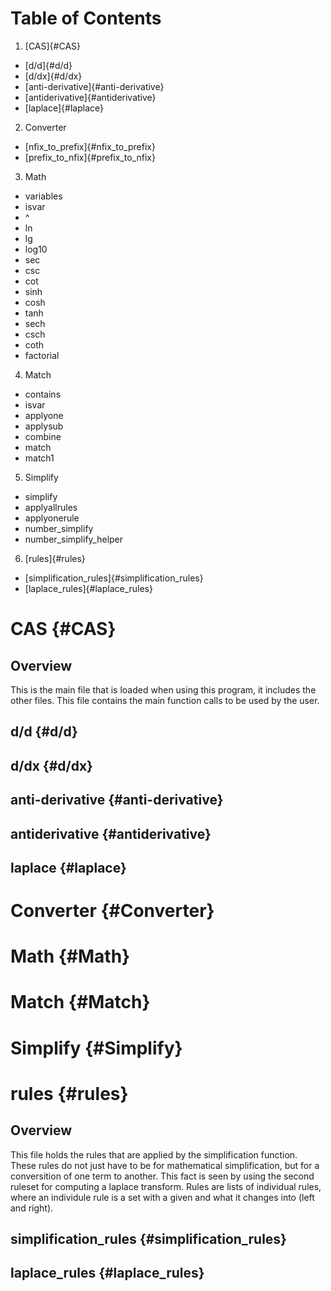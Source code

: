 # Table of Contents

1. [CAS]{#CAS}
  * [d/d]{#d/d}
  * [d/dx]{#d/dx}
  * [anti-derivative]{#anti-derivative}
  * [antiderivative]{#antiderivative}
  * [laplace]{#laplace}

2. Converter
  * [nfix_to_prefix]{#nfix_to_prefix}
  * [prefix_to_nfix]{#prefix_to_nfix}

3. Math
  * variables
  * isvar
  * ^
  * ln
  * lg
  * log10
  * sec
  * csc
  * cot
  * sinh
  * cosh
  * tanh
  * sech
  * csch
  * coth
  * factorial

4. Match
  * contains
  * isvar
  * applyone
  * applysub
  * combine
  * match
  * match1

5. Simplify
  * simplify
  * applyallrules
  * applyonerule
  * number_simplify
  * number_simplify_helper

6. [rules]{#rules}
  * [simplification_rules]{#simplification_rules}
  * [laplace_rules]{#laplace_rules}

# CAS {#CAS}

## Overview
This is the main file that is loaded when using this program, it includes the other files. This file contains the main function calls to be used by the user.

## d/d {#d/d}

## d/dx {#d/dx}

## anti-derivative {#anti-derivative}

## antiderivative {#antiderivative}

## laplace {#laplace}

# Converter {#Converter}

# Math {#Math}

# Match {#Match}

# Simplify {#Simplify}

# rules {#rules}

## Overview
This file holds the rules that are applied by the simplification function. These rules do not just have to be for mathematical simplification, but for a conversition of one term to another. This fact is seen by using the second ruleset for computing a laplace transform. Rules are lists of individual rules, where an individule rule is a set with a given and what it changes into (left and right).

## simplification_rules {#simplification_rules}


## laplace_rules {#laplace_rules}

